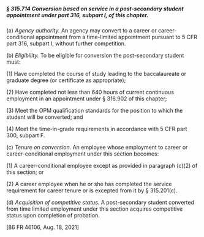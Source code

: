 ##### § 315.714 Conversion based on service in a post-secondary student appointment under part 316, subpart I, of this chapter. #####

(a) *Agency authority.* An agency may convert to a career or career-conditional appointment from a time-limited appointment pursuant to 5 CFR part 316, subpart I, without further competition.

(b) *Eligibility.* To be eligible for conversion the post-secondary student must:

(1) Have completed the course of study leading to the baccalaureate or graduate degree (or certificate as appropriate);

(2) Have completed not less than 640 hours of current continuous employment in an appointment under § 316.902 of this chapter;

(3) Meet the OPM qualification standards for the position to which the student will be converted; and

(4) Meet the time-in-grade requirements in accordance with 5 CFR part 300, subpart F.

(c) *Tenure on conversion.* An employee whose employment to career or career-conditional employment under this section becomes:

(1) A career-conditional employee except as provided in paragraph (c)(2) of this section; or

(2) A career employee when he or she has completed the service requirement for career tenure or is excepted from it by § 315.201(c).

(d) *Acquisition of competitive status.* A post-secondary student converted from time limited employment under this section acquires competitive status upon completion of probation.

[86 FR 46106, Aug. 18, 2021]
